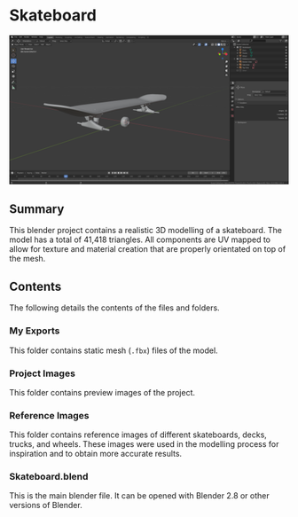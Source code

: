 # Skateboard

![preview image](https://github.com/yug2005/Skateboard/blob/master/Project%20Images/Skateboard%20Project%20Image%2001.png)

## Summary

This blender project contains a realistic 3D modelling of a skateboard. The model has a total of 41,418 triangles. All components are UV mapped to allow for texture and material creation that are properly orientated on top of the mesh. 

## Contents

The following details the contents of the files and folders.

### My Exports 

This folder contains static mesh (`.fbx`) files of the model. 

### Project Images

This folder contains preview images of the project. 

### Reference Images 

This folder contains reference images of different skateboards, decks, trucks, and wheels. These images were used in the modelling process for inspiration and to obtain more accurate results. 

### Skateboard.blend

This is the main blender file. It can be opened with Blender 2.8 or other versions of Blender. 

